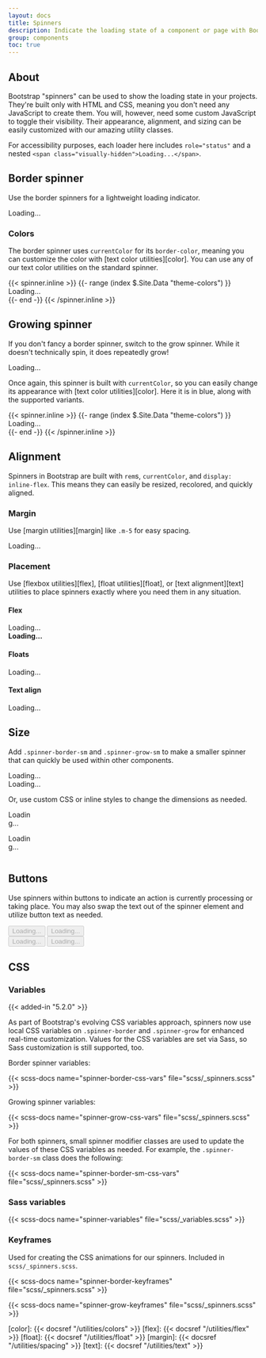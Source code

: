 ```yaml
---
layout: docs
title: Spinners
description: Indicate the loading state of a component or page with Bootstrap spinners, built entirely with HTML, CSS, and no JavaScript.
group: components
toc: true
---
```


## About

Bootstrap "spinners" can be used to show the loading state in your projects. They're built only with HTML and CSS, meaning you don't need any JavaScript to create them. You will, however, need some custom JavaScript to toggle their visibility. Their appearance, alignment, and sizing can be easily customized with our amazing utility classes.

For accessibility purposes, each loader here includes `role="status"` and a nested `<span class="visually-hidden">Loading...</span>`.

## Border spinner

Use the border spinners for a lightweight loading indicator.

<div class="bd-example-snippet bd-code-snippet p-1"><div class="bd-example m-1  border-0">

<div class="spinner-border" role="status">
  <span class="visually-hidden">Loading...</span>
</div>
</div></div>

### Colors

The border spinner uses `currentColor` for its `border-color`, meaning you can customize the color with [text color utilities][color]. You can use any of our text color utilities on the standard spinner.

<div class="bd-example-snippet bd-code-snippet p-1"><div class="bd-example m-1  border-0">
{{< spinner.inline >}}
{{- range (index $.Site.Data "theme-colors") }}

<div class="spinner-border text-{{ .name }}" role="status">
  <span class="visually-hidden">Loading...</span>
</div>
{{- end -}}
{{< /spinner.inline >}}
</div></div>

## Growing spinner

If you don't fancy a border spinner, switch to the grow spinner. While it doesn't technically spin, it does repeatedly grow!

<div class="bd-example-snippet bd-code-snippet p-1"><div class="bd-example m-1  border-0">

<div class="spinner-grow" role="status">
  <span class="visually-hidden">Loading...</span>
</div>
</div></div>

Once again, this spinner is built with `currentColor`, so you can easily change its appearance with [text color utilities][color]. Here it is in blue, along with the supported variants.

<div class="bd-example-snippet bd-code-snippet p-1"><div class="bd-example m-1  border-0">
{{< spinner.inline >}}
{{- range (index $.Site.Data "theme-colors") }}

<div class="spinner-grow text-{{ .name }}" role="status">
  <span class="visually-hidden">Loading...</span>
</div>
{{- end -}}
{{< /spinner.inline >}}
</div></div>

## Alignment

Spinners in Bootstrap are built with `rem`s, `currentColor`, and `display: inline-flex`. This means they can easily be resized, recolored, and quickly aligned.

### Margin

Use [margin utilities][margin] like `.m-5` for easy spacing.

<div class="bd-example-snippet bd-code-snippet p-1"><div class="bd-example m-1  border-0">

<div class="spinner-border m-5" role="status">
  <span class="visually-hidden">Loading...</span>
</div>
</div></div>

### Placement

Use [flexbox utilities][flex], [float utilities][float], or [text alignment][text] utilities to place spinners exactly where you need them in any situation.

#### Flex

<div class="bd-example-snippet bd-code-snippet p-1"><div class="bd-example m-1  border-0">

<div class="d-flex justify-content-center">
  <div class="spinner-border" role="status">
    <span class="visually-hidden">Loading...</span>
  </div>
</div>
</div></div>

<div class="bd-example-snippet bd-code-snippet p-1"><div class="bd-example m-1  border-0">

<div class="d-flex align-items-center">
  <strong>Loading...</strong>
  <div class="spinner-border ms-auto" role="status" aria-hidden="true"></div>
</div>
</div></div>

#### Floats

<div class="bd-example-snippet bd-code-snippet p-1"><div class="bd-example m-1  border-0">

<div class="clearfix">
  <div class="spinner-border float-end" role="status">
    <span class="visually-hidden">Loading...</span>
  </div>
</div>
</div></div>

#### Text align

<div class="bd-example-snippet bd-code-snippet p-1"><div class="bd-example m-1  border-0">

<div class="text-center">
  <div class="spinner-border" role="status">
    <span class="visually-hidden">Loading...</span>
  </div>
</div>
</div></div>

## Size

Add `.spinner-border-sm` and `.spinner-grow-sm` to make a smaller spinner that can quickly be used within other components.

<div class="bd-example-snippet bd-code-snippet p-1"><div class="bd-example m-1  border-0">

<div class="spinner-border spinner-border-sm" role="status">
  <span class="visually-hidden">Loading...</span>
</div>
<div class="spinner-grow spinner-grow-sm" role="status">
  <span class="visually-hidden">Loading...</span>
</div>
</div></div>

Or, use custom CSS or inline styles to change the dimensions as needed.

<div class="bd-example-snippet bd-code-snippet p-1"><div class="bd-example m-1  border-0">

<div class="spinner-border" style="width: 3rem; height: 3rem;" role="status">
  <span class="visually-hidden">Loading...</span>
</div>
<div class="spinner-grow" style="width: 3rem; height: 3rem;" role="status">
  <span class="visually-hidden">Loading...</span>
</div>
</div></div>

## Buttons

Use spinners within buttons to indicate an action is currently processing or taking place. You may also swap the text out of the spinner element and utilize button text as needed.

<div class="bd-example-snippet bd-code-snippet p-1"><div class="bd-example m-1  border-0">
<button class="btn btn-primary" type="button" disabled>
<span class="spinner-border spinner-border-sm" role="status" aria-hidden="true"></span>
<span class="visually-hidden">Loading...</span>
</button>
<button class="btn btn-primary" type="button" disabled>
<span class="spinner-border spinner-border-sm" role="status" aria-hidden="true"></span>
Loading...
</button>

</div></div>

<div class="bd-example-snippet bd-code-snippet p-1"><div class="bd-example m-1  border-0">
<button class="btn btn-primary" type="button" disabled>
<span class="spinner-grow spinner-grow-sm" role="status" aria-hidden="true"></span>
<span class="visually-hidden">Loading...</span>
</button>
<button class="btn btn-primary" type="button" disabled>
<span class="spinner-grow spinner-grow-sm" role="status" aria-hidden="true"></span>
Loading...
</button>

</div></div>

## CSS

### Variables

{{< added-in "5.2.0" >}}

As part of Bootstrap's evolving CSS variables approach, spinners now use local CSS variables on `.spinner-border` and `.spinner-grow` for enhanced real-time customization. Values for the CSS variables are set via Sass, so Sass customization is still supported, too.

Border spinner variables:

{{< scss-docs name="spinner-border-css-vars" file="scss/_spinners.scss" >}}

Growing spinner variables:

{{< scss-docs name="spinner-grow-css-vars" file="scss/_spinners.scss" >}}

For both spinners, small spinner modifier classes are used to update the values of these CSS variables as needed. For example, the `.spinner-border-sm` class does the following:

{{< scss-docs name="spinner-border-sm-css-vars" file="scss/_spinners.scss" >}}

### Sass variables

{{< scss-docs name="spinner-variables" file="scss/_variables.scss" >}}

### Keyframes

Used for creating the CSS animations for our spinners. Included in `scss/_spinners.scss`.

{{< scss-docs name="spinner-border-keyframes" file="scss/_spinners.scss" >}}

{{< scss-docs name="spinner-grow-keyframes" file="scss/_spinners.scss" >}}

[color]: {{< docsref "/utilities/colors" >}}
[flex]: {{< docsref "/utilities/flex" >}}
[float]: {{< docsref "/utilities/float" >}}
[margin]: {{< docsref "/utilities/spacing" >}}
[text]: {{< docsref "/utilities/text" >}}
